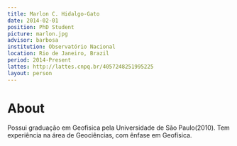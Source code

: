 ```yaml
---
title: Marlon C. Hidalgo-Gato
date: 2014-02-01
position: PhD Student
picture: marlon.jpg
advisor: barbosa
institution: Observatório Nacional
location: Rio de Janeiro, Brazil
period: 2014-Present
lattes: http://lattes.cnpq.br/4057248251995225
layout: person
---
```


# About

Possui graduação em Geofisica pela Universidade de São Paulo(2010). Tem
experiência na área de Geociências, com ênfase em Geofísica.
